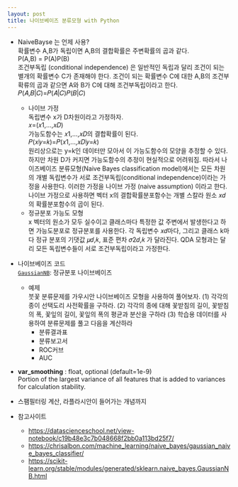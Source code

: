 ```yaml
---
layout: post
title: 나이브베이즈 분류모형 with Python
---
```


- NaiveBayse 는 언제 사용?  
  확률변수 A,B가 독립이면 A,B의 결합확률은 주변확률의 곱과 같다.  
    P(A,B) = P(A)P(B)  
  조건부독립 (conditional independence) 은 일반적인 독립과 달리 조건이 되는 별개의 확률변수 C가 존재해야 한다. 조건이 되는 확률변수 C에 대한 A,B의 조건부확류의 곱과 같으면 A와 B가 C에 대해 조건부독립이라고 한다.    
    𝑃(𝐴,𝐵|𝐶)=𝑃(𝐴|𝐶)𝑃(𝐵|𝐶)  
  
  - 나이브 가정  
    독립변수 x가 D차원이라고 가정하자.  
  		𝑥=(𝑥1,…,𝑥𝐷)  
    가능도함수는 𝑥1,…,𝑥𝐷의 결합확률이 된다.  
    		𝑃(𝑥∣𝑦=𝑘)=𝑃(𝑥1,…,𝑥𝐷∣𝑦=𝑘)  
    원리상으로는 y=k인 데이터만 모아서 이 가능도함수의 모양을 추정할 수 있다. 하지만 차원 D가 커지면 가능도함수의 추정이 현실적으로 어려워짐. 따라서 나이즈베이즈 분류모형(Naive Bayes classification model)에서는 모든 차원의 개별 독립변수가 서로 조건부독립(conditional independence)이라는 가정을 사용한다. 이러한 가정을 나이브 가정 (naive assumption) 이라고 한다. 나이브 가정으로 사용하면 벡터 x의 결합확률분포함수는 개별 스칼라 원소 𝑥𝑑의 확률분포함수의 곱이 된다.  
  - 정규분포 가능도 모형  
    x 벡터의 원소가 모두 실수이고 클래스마다 특정한 값 주변에서 발생한다고 하면 가능도분포로 정규분포를 사용한다. 각 독립변수 𝑥𝑑마다, 그리고 클래스 k마다 정규 분포의 기댓값 𝜇𝑑,𝑘, 표준 편차 𝜎2𝑑,𝑘 가 달라진다. QDA 모형과는 달리 모든 독립변수들이 서로 조건부독립이라고 가정한다.
  
- 나이브베이즈 코드  
[`GaussianNB`](http://scikit-learn.org/stable/modules/generated/sklearn.naive_bayes.GaussianNB.html): 정규분포 나이브베이즈
  
  - 예제  
    붓꽃 분류문제를 가우시안 나이브베이즈 모형을 사용하여 풀어보자.
    (1) 각각의 종이 선택도리 사전확률을 구하라.
    (2) 각각의 종에 대해 꽃받침의 길이, 꽃받침의 폭, 꽃잎의 길이, 꽃잎의 폭의 평균과 분산을 구하라
    (3) 학습용 데이터를 사용하여 분류문제를 풀고 다음을 계산하라
    - 분류결과표
    - 분류보고서
    - ROC커브
    - AUC  
      
  
- **var_smoothing** : float, optional (default=1e-9)  
  Portion of the largest variance of all features that is added to variances for calculation stability.
 
- 스팸필터링 계산, 라플라시안이 들어가는 개념까지
  
- 참고사이트
    - https://datascienceschool.net/view-notebook/c19b48e3c7b048668f2bb0a113bd25f7/
    - https://chrisalbon.com/machine_learning/naive_bayes/gaussian_naive_bayes_classifier/
    - https://scikit-learn.org/stable/modules/generated/sklearn.naive_bayes.GaussianNB.html